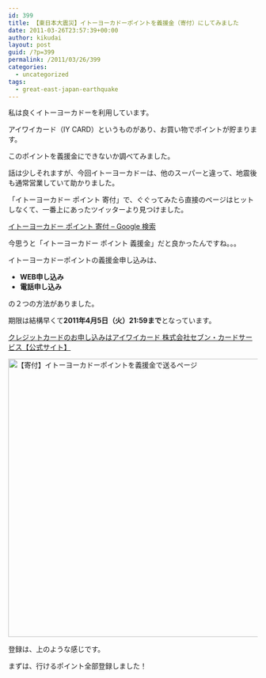 ```yaml
---
id: 399
title: 【東日本大震災】イトーヨーカドーポイントを義援金（寄付）にしてみました
date: 2011-03-26T23:57:39+00:00
author: kikudai
layout: post
guid: /?p=399
permalink: /2011/03/26/399
categories:
  - uncategorized
tags:
  - great-east-japan-earthquake
---
```

<!--200-->


  
私は良くイトーヨーカドーを利用しています。

アイワイカード（IY CARD）というものがあり、お買い物でポイントが貯まります。
  
このポイントを義援金にできないか調べてみました。

話は少しそれますが、今回イトーヨーカドーは、他のスーパーと違って、地震後も通常営業していて助かりました。

「イトーヨーカドー ポイント 寄付」で、ぐぐってみたら直接のページはヒットしなくて、一番上にあったツイッターより見つけました。

<a href="http://bit.ly/fCGvZV" rel="nofollow">イトーヨーカドー ポイント 寄付 &#8211; Google 検索</a>

今思うと「イトーヨーカドー ポイント 義援金」だと良かったんですね。。。

イトーヨーカドーポイントの義援金申し込みは、

  * **WEB申し込み**
  * **電話申し込み**

の２つの方法がありました。

期限は結構早くて**2011年4月5日（火）21:59まで**となっています。

<a href="http://bit.ly/fT2QQ2" rel="nofollow">クレジットカードのお申し込みはアイワイカード 株式会社セブン・カードサービス【公式サイト】</a>

<img src="http://img.f.hatena.ne.jp/images/fotolife/K/KikuDai/20110326/20110326224808.jpg" alt="【寄付】イトーヨーカドーポイントを義援金で送るページ" width="527" height="562" />

登録は、上のような感じです。
  
まずは、行けるポイント全部登録しました！